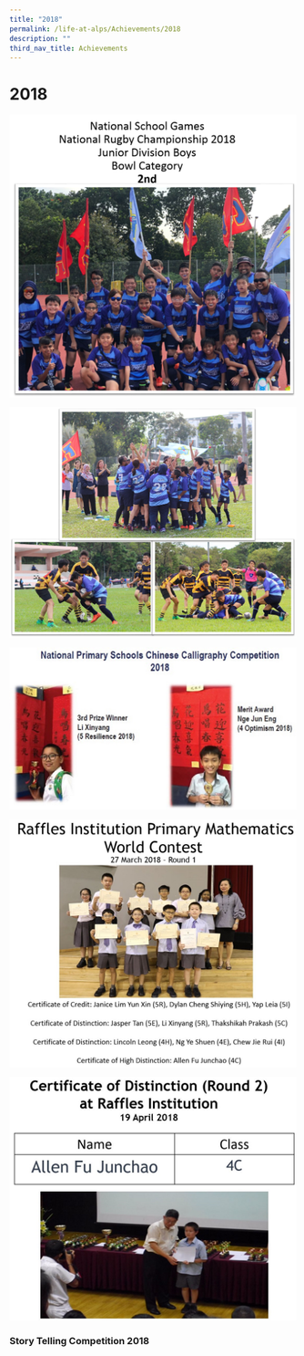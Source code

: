```yaml
---
title: "2018"
permalink: /life-at-alps/Achievements/2018
description: ""
third_nav_title: Achievements
---
```

# **2018**

![](/images/2018g.png)

![](/images/2018h.png)

![](/images/2018b.jpg)

![](/images/Math%202018.jpg)

![](/images/Math%202018%202.jpg)

### Story Telling Competition 2018